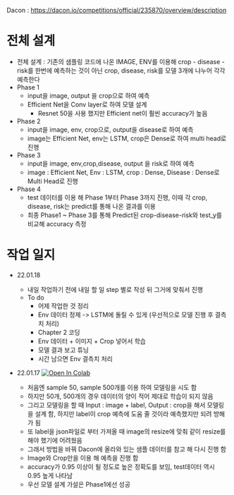 Dacon : https://dacon.io/competitions/official/235870/overview/description

# 전체 설계 

- 전체 설계 : 기존의 샘플링 코드에 나온 IMAGE, ENV를 이용해 crop - disease - risk를 한번에 예측하는 것이 아닌 crop, disease, risk를 모델 3개에 나누어 각각 예측한다 
- Phase 1 
  - input을 image, output 을 crop으로 하여 예측 
  - Efficient Net을 Conv layer로 하여 모델 설계 
    - Resnet 50을 사용 했지만 Efficient net이 훨씬 accuracy가 높음 
- Phase 2 
  - input을 image, env, crop으로, output을 disease로 하여 예측 
  - image는 Efficient Net, env는 LSTM, crop은 Dense로 하여 multi head로 진행 
- Phase 3 
  - input을 image, env,crop,disease, output 을 risk로 하여 예측 
  - image : Efficient Net, Env : LSTM, crop : Dense, Disease : Dense로 Multi Head로 진행 
- Phase 4 
  - test 데이터를 이용 해 Phase 1부터 Phase 3까지 진행, 이때 각 crop, disease, risk는 predict를 통해 나온 결과를 이용 
  - 최종 Phase1 ~ Phase 3를 통해 Predict된 crop-disease-risk와 test_y를 비교해 accuracy 측정 
 

# 작업 일지 

- 22.01.18 
  - 내일 작업하기 전에 내일 할 일 step 별로 작성 뒤 그거에 맞춰서 진행 
  - To do 
    - 어제 작업한 것 정리 
    - Env 데이터 정제 -> LSTM에 돌릴 수 있게 (우선적으로 모델 진행 후 결측치 처리) 
    - Chapter 2 코딩 
    - Env 데이터 + 이미지 + Crop 넣어서 학습 
    - 모델 결과 보고 튜닝 
    - 시간 남으면 Env 결측치 처리 

- 22.01.17 [![Open In Colab](https://colab.research.google.com/assets/colab-badge.svg)](https://colab.research.google.com/github/crimama/DL_project/blob/main/22.01.17_작물병해_모델링.ipynb)


  -  처음엔 sample 50, sample 500개를 이용 하여 모델링을 시도 함 
  -  하지만 50개, 500개의 경우 데이터의 양이 적어 제대로 학습이 되지 않음 
  -  그리고 모델링을 할 때 Input : image + label, Output : crop을 해서 모델링을 설계 함, 하지만 label이 crop 예측에 도움 줄 것이라 예측했지만 되려 방해가 됨 
  -  또 label을 json파일로 부터 가져올 때 image의 resize에 맞춰 같이 resize를 해야 했기에 어려웠음 
  -  그래서 방법을 바꿔 Dacon에 올라와 있는 샘플 데이터를 참고 해 다시 진행 함 
  -  Image와 Crop만을 이용 해 예측을 진행 함 
  -  accuracy가 0.95 이상이 될 정도로 높은 정확도를 보임, test데이터 역시 0.95 높게 나타남
    -  우선 모델 설계 가설은 Phase1에선 성공 

